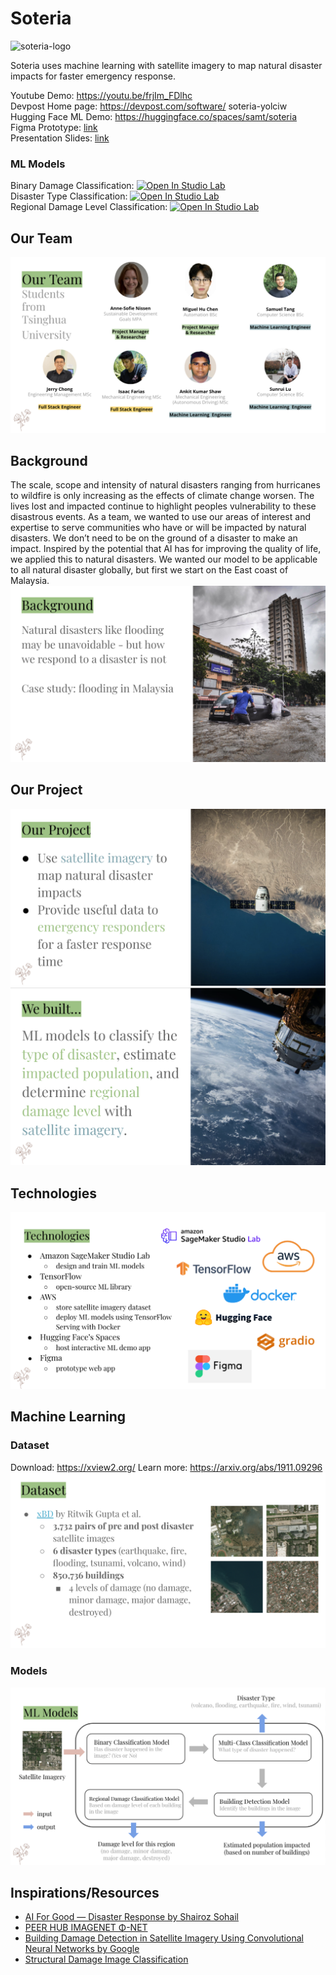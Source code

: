 # Soteria

![soteria-logo](https://user-images.githubusercontent.com/26547344/150384496-c24208b4-5fd1-4a4b-8152-2146d5c25379.png)

Soteria uses machine learning with satellite imagery to map natural disaster impacts for faster emergency response. 

Youtube Demo: https://youtu.be/frjIm_FDlhc   
Devpost Home page: https://devpost.com/software/
soteria-yolciw  
Hugging Face ML Demo: https://huggingface.co/spaces/samt/soteria  
Figma Prototype: [link](https://www.figma.com/file/V1VryEK3uac6WuxU87zQmW/Soteria---AI-for-NDR?node-id=0%3A1)   
Presentation Slides: [link](https://docs.google.com/presentation/d/1jU2ZUkhJnA-4_aBZwyvP9bfCBZsQZwaYSPLROFvgByc/edit?usp=sharing)

### ML Models
Binary Damage Classification: [![Open In Studio Lab](https://studiolab.sagemaker.aws/studiolab.svg)](https://studiolab.sagemaker.aws/import/github/Soteria-ai/Soteria/blob/master/ml-models/damage_classification.ipynb)  
Disaster Type Classification: [![Open In Studio Lab](https://studiolab.sagemaker.aws/studiolab.svg)](https://studiolab.sagemaker.aws/import/github/Soteria-ai/Soteria/blob/master/ml-models/disaster_classification.ipynb)  
Regional Damage Level Classification: [![Open In Studio Lab](https://studiolab.sagemaker.aws/studiolab.svg)](https://studiolab.sagemaker.aws/import/github/Soteria-ai/Soteria/blob/master/ml-models/regional_damage_classification.ipynb)



## Our Team
![Team](./images/team.png)

## Background
The scale, scope and intensity of natural disasters ranging from hurricanes to wildfire is only increasing as the effects of climate change worsen. The lives lost and impacted continue to highlight peoples vulnerability to these disastrous events. As a team, we wanted to use our areas of interest and expertise to serve communities who have or will be impacted by natural disasters. We don’t need to be on the ground of a disaster to make an impact. Inspired by the potential that AI has for improving the quality of life, we applied this to natural disasters. We wanted our model to be applicable to all natural disaster globally, but first we start on the East coast of Malaysia.
![Background](./images/background.png)

## Our Project 
![Project](./images/project.png)
![Built](./images/built.png)

## Technologies 
![Tech](./images/tech.png)

## Machine Learning
### Dataset 
Download: https://xview2.org/
Learn more: https://arxiv.org/abs/1911.09296
![Dataset](./images/dataset.png)

### Models
![Models](./images/models.png)


## Inspirations/Resources
* [AI For Good — Disaster Response by Shairoz Sohail](https://medium.com/geoai/ai-for-good-disaster-response-3e0669dfc038)
* [PEER HUB IMAGENET  Φ-NET](https://apps.peer.berkeley.edu/phi-net/)
* [Building Damage Detection in Satellite Imagery Using
Convolutional Neural Networks by Google](https://storage.googleapis.com/pub-tools-public-publication-data/pdf/0d65915acc9ff4d6dcbe53b82742c8da8c9d1fbd.pdf)
* [Structural Damage Image Classification](https://cs229.stanford.edu/proj2018/report/39.pdf)

